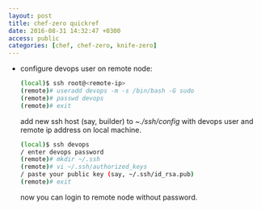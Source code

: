 ```yaml
---
layout: post
title: chef-zero quickref
date: 2016-08-31 14:32:47 +0300
access: public
categories: [chef, chef-zero, knife-zero]
---
```


- configure devops user on remote node:

  ```sh
  (local)$ ssh root@<remote-ip>
  (remote)# useradd devops -m -s /bin/bash -G sudo
  (remote)# passwd devops
  (remote)# exit
  ```

  add new ssh host (say, builder) to _~./ssh/config_ with devops user
  and remote ip address on local machine.

  ```sh
  (local)$ ssh devops
  / enter devops password
  (remote)# mkdir ~/.ssh
  (remote)# vi ~/.ssh/authorized_keys
  / paste your public key (say, ~/.ssh/id_rsa.pub)
  (remote)# exit
  ```

  now you can login to remote node without password.
